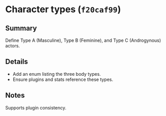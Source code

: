 # Character types (`f20caf99`)

## Summary
Define Type A (Masculine), Type B (Feminine), and Type C (Androgynous) actors.

## Details
- Add an enum listing the three body types.
- Ensure plugins and stats reference these types.

## Notes
Supports plugin consistency.
